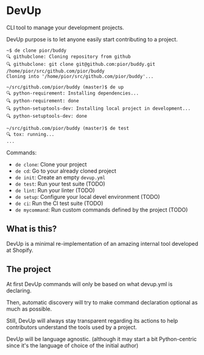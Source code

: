 # DevUp

CLI tool to manage your development projects.

DevUp purpose is to let anyone easily start contributing to a project.

```shell
~$ de clone pior/buddy
🔍 githubclone: Cloning repository from github
🔍 githubclone: git clone git@github.com:pior/buddy.git /home/pior/src/github.com/pior/buddy
Cloning into '/home/pior/src/github.com/pior/buddy'...

~/src/github.com/pior/buddy (master)$ de up
🔍 python-requirement: Installing dependencies...
🔍 python-requirement: done
🔍 python-setuptools-dev: Installing local project in development...
🔍 python-setuptools-dev: done

~/src/github.com/pior/buddy (master)$ de test
🔍 tox: running...
...
```

Commands:

- `de clone`: Clone your project
- `de cd`: Go to your already cloned project
- `de init`: Create an empty `devup.yml`
- `de test`: Run your test suite (TODO)
- `de lint`: Run your linter (TODO)
- `de setup`: Configure your local devel environment (TODO)
- `de ci`: Run the CI test suite (TODO)
- `de mycommand`: Run custom commands defined by the project (TODO)

## What is this?

DevUp is a minimal re-implementation of an amazing internal tool developed at
Shopify.

## The project

At first DevUp commands will only be based on what devup.yml is declaring.

Then, automatic discovery will try to make command declaration optional as much as possible.

Still, DevUp will always stay transparent regarding its actions to help contributors understand the tools used by a project.

DevUp will be language agnostic. (although it may start a bit Python-centric since it's the language of choice of the initial author)
